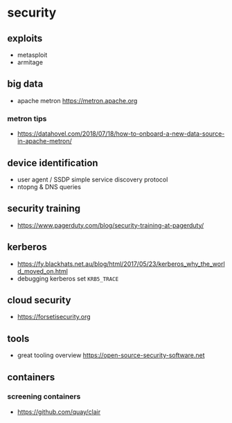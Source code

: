 # security

## exploits
- metasploit
- armitage

## big data
- apache metron https://metron.apache.org

### metron tips
- https://datahovel.com/2018/07/18/how-to-onboard-a-new-data-source-in-apache-metron/

## device identification
- user agent / SSDP simple service discovery protocol
- ntopng & DNS queries

## security training
- https://www.pagerduty.com/blog/security-training-at-pagerduty/

## kerberos
- https://fy.blackhats.net.au/blog/html/2017/05/23/kerberos_why_the_world_moved_on.html
- debugging kerberos set `KRB5_TRACE`


## cloud security
- https://forsetisecurity.org

## tools
- great tooling overview https://open-source-security-software.net


## containers

### screening containers

- https://github.com/quay/clair
